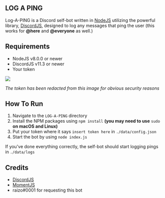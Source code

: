 ## LOG A PING

Log-A-PING is a Discord self-bot written in [NodeJS](https://nodejs.org) utilizing the powerful library, [DiscordJS](https://discord.js.org), designed to log any messages that ping the user (this works for **@here** and **@everyone** as well.)

## Requirements

- NodeJS v8.0.0 or newer  
- DiscordJS v11.3 or newer  
- Your token  
  
![](https://www.hacker-hub.com/images/gettoken.png)   
  
*The token has been redacted from this image for obvious security reasons*

## How To Run

1. Navigate to the `LOG-A-PING` directory  
2. Install the NPM packages using `npm install` **(you may need to use** `sudo` **on macOS and Linux)**  
3. Put your token where it says `insert token here` in `./data/config.json`
4. Start the bot by using `node index.js`  
  
If you've done everything correctly, the self-bot should start logging pings in `./data/logs`

## Credits

- [DiscordJS](https://discord.js.org)  
- [MomentJS](https://momentjs.com/)
- raizo#0001 for requesting this bot
